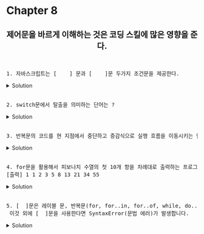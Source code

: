 # Chapter 8

<h2 align="center">제어문을 바르게 이해하는 것은 코딩 스킬에 많은 영향을 준다. </h2>
<br>

<pre>1. 자바스크립트는 [    ] 문과 [    ]문 두가지 조건문을 제공한다.</pre>
   <details>
      <summary>Solution</summary>
        <strong>if , switch</strong><br>
   </details> 
<br>

<pre>2. switch문에서 탈출을 의미하는 단어는 ?  </pre>
   <details>
      <summary>Solution</summary>
        <strong>break</strong><br>
   </details> 
<br>

<pre>3. 반복문의 코드를 현 지점에서 중단하고 증감식으로 실행 흐름을 이동시키는 단어는?  </pre>
   <details>
      <summary>Solution</summary>
        <strong>continue</strong><br>
   </details> 
<br>

<pre>4. for문을 활용해서 피보나치 수열의 첫 10개 항을 차례대로 출력하는 프로그램을 작성해 보세요.
[출력] 1 1 2 3 5 8 13 21 34 55
</pre>

<details>
   <summary>Solution</summary>
<pre>
let current = 1;
let previous = 0;
for (let i = 1; i <= 10; i++) {
console.log(current);
let temp = previous;
previous = current;
current = current + temp;
}
</pre>

</details>

<br>

<pre>5. [  ]문은 레이블 문, 반복문(for, for..in, for..of, while, do..while) 또는 switch 문의 코드 블록을 탈출합니다.<br> 이것 외에 [  ]문을 사용한다면 SyntaxError(문법 에러)가 발생합니다.
</pre>

<details>
   <summary>Solution</summary>
      <strong>break</strong>
</details>

<br>
